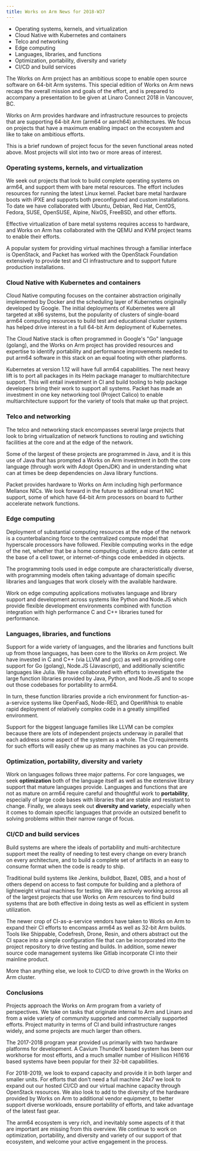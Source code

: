 ```yaml
---
title: Works on Arm News for 2018-W37
---
```


* Operating systems, kernels, and virtualization
* Cloud Native with Kubernetes and containers
* Telco and networking
* Edge computing
* Languages, libraries, and functions
* Optimization, portability, diversity and variety
* CI/CD and build services

The Works on Arm project has an ambitious scope to
enable open source software on 64-bit Arm systems.
This special edition of Works on Arm news recaps the
overall mission and goals of the effort, and is 
prepared to accompany a presentation to be given
at Linaro Connect 2018 in Vancouver, BC.

Works on Arm provides hardware and infrastructure
resources to projects that are supporting 64-bit
Arm (arm64 or aarch64) architectures. We focus on 
projects that have a maximum enabling impact on
the ecosystem and like to take on ambitious efforts.

This is a brief rundown of project focus for the
seven functional areas noted above. Most projects
will slot into two or more areas of interest.

### Operating systems, kernels, and virtualization

We seek out projects that look to build complete
operating systems on arm64, and support them with
bare metal resources. The effort includes resources
for running the latest Linux kernel. Packet bare
metal hardware boots with iPXE and supports both
preconfigured and custom installations. To date
we have collaborated with Ubuntu, Debian, Red Hat,
CentOS, Fedora, SUSE, OpenSUSE, Alpine, NixOS, FreeBSD, 
and other efforts.

Effective virtualization of bare metal systems
requires access to hardware, and Works on Arm
has collaborated with the QEMU and KVM project
teams to enable their efforts.

A popular system for providing virtual machines
through a familiar interface is OpenStack, and
Packet has worked with the OpenStack Foundation
extensively to provide test and CI infrastructure
and to support future production installations.

### Cloud Native with Kubernetes and containers

Cloud Native computing focuses on the container
abstraction originally implemented by Docker and
the scheduling layer of Kubernetes originally developed
by Google. The initial deployments of Kubernetes were all
targeted at x86 systems, but the popularity of
clusters of single-board arm64 computing resources
to build test and educational cluster systems has
helped drive interest in a full 64-bit Arm deployment
of Kubernetes. 

The Cloud Native stack is often programmed in Google's
"Go" language (golang), and the Works on Arm project
has provided resources and expertise to identify
portability and performance improvements needed to
put arm64 software in this stack on an equal footing
with other platforms.

Kubernetes at version 1.12 will have full arm64 capabilities.
The next heavy lift is to port all packages in its
Helm package manager to multiarchitecture support.
This will entail investment in CI and build tooling
to help package developers bring their work to support
all systems. Packet has made an investment in one
key networking tool (Project Calico) to enable multiarchitecture
support for the variety of tools that make up that project.

### Telco and networking

The telco and networking stack encompasses several
large projects that look to bring virtualization of
network functions to routing and swtiching facilities
at the core and at the edge of the network. 

Some of the largest of these projects are programmed
in Java, and it is this use of Java that has prompted
a Works on Arm investment in both the core language
(through work with Adopt OpenJDK) and in understanding
what can at times be deep dependencies on Java
library functions. 

Packet provides hardware to Works on Arm including
high performance Mellanox NICs. We look forward in
the future to additional smart NIC support, some of
which have 64-bit Arm processors on board to further
accelerate network functions.

### Edge computing

Deployment of substantial computing resources at the
edge of the network is a counterbalancing force to the
centralized compute model that hyperscale processors
have followed. Flexible computing works
in the edge of the net, whether that be a home computing
cluster, a micro data center at the base of a cell tower,
or internet-of-things code embedded in objects.

The programming tools used in edge compute are
characteristically diverse, with programming
models often taking advantage of domain specific
libraries and languages that work closely with
the available hardware. 

Work on edge computing applications motivates language
and library support and development across systems
like Python and Node.JS which provide flexible 
development environments combined with function
integration with high performance C and C++ libraries
tuned for performance.

### Languages, libraries, and functions

Support for a wide variety of languages, and the
libraries and functions built up from those languages,
has been core to the Works on Arm project. We have
invested in C and C++ (via LLVM and gcc) as well as
providing core support for Go (golang), Node.JS 
(Javascript), and additionally scientific languages
like Julia. We have collaborated with efforts to
investigate the large function libraries provided 
by Java, Python, and Node.JS and to scope out those
codebases for portability to arm64.

In turn, these function libraries provide
a rich environment for function-as-a-service
systems like OpenFaaS, Node-RED, and OpenWhisk to enable
rapid deployment of relatively complex code in
a greatly simplified environment.

Support for the biggest language families like LLVM
can be complex because there are lots of independent
projects underway in parallel that each address some
aspect of the system as a whole. The CI requirements
for such efforts will easily chew up as many machines
as you can provide.

### Optimization, portability, diversity and variety

Work on languages follows three major patterns. For
core languages, we seek **optimization** both of the
language itself as well as the extensive library
support that mature languages provide. Languages
and functions that are not as mature on arm64 require
careful and thoughtful work to **portability**, especially
of large code bases with libraries that are stable
and resistant to change. Finally, we always seek
out **diversity and variety**, especially when it
comes to domain specific languages that provide
an outsized benefit to solving problems within
their narrow range of focus.

### CI/CD and build services

Build systems are where the ideals of portability
and multi-architecture support meet the reality of
needing to test every change on every branch on
every architecture, and to build a complete set of
artifacts in an easy to consume format when the
code is ready to ship.

Traditional build systems like Jenkins, buildbot,
Bazel, OBS, and a host of others depend on access to
fast compute for building and a plethora of lightweight
virtual machines for testing. We are actively working
across all of the largest projects that use Works
on Arm resources to find build systems that are both
effective in doing tests as well as efficient in 
system utilization.

The newer crop of CI-as-a-service vendors have taken
to Works on Arm to expand their CI efforts to encompass
arm64 as well as 32-bit Arm builds. Tools like Shippable,
Codefresh, Drone, Resin, and others abstract out the
CI space into a simple configuration file that can be
incorporated into the project repository to drive testing
and builds. In addition, some newer source code management
systems like Gitlab incorporate CI into their mainline product.

More than anything else, we look to CI/CD to drive
growth in the Works on Arm cluster.

### Conclusions

Projects approach the Works on Arm program from a variety
of perspectives. We take on tasks that originate internal
to Arm and Linaro and from a wide variety of community
supported and commercially supported efforts. Project
maturity in terms of CI and build infrastructure ranges
widely, and some projects are much larger than others.

The 2017-2018 program year provided us primarily with
two hardware platforms for development. A Cavium ThunderX
based system has been our workhorse for most efforts, and
a much smaller number of Hisilicon Hi1616 based systems
have been popular for their 32-bit capabilities.

For 2018-2019, we look to expand capacity and provide it
in both larger and smaller units. For efforts that don't need a
full machine 24x7 we look to expand out our hosted CI/CD
and our virtual machine capacity through OpenStack resources.
We also look to add to the diversity of the hardware provided
by Works on Arm to additional vendor equipment, to
better support diverse workloads, ensure portability
of efforts, and take advantage of the latest fast gear.

The arm64 ecosystem is very rich, and inevitably some
aspects of it that are important are missing from this
overview. We continue to work on optimization, portability,
and diversity and variety of our support of that ecosystem,
and welcome your active engagement in the process.



